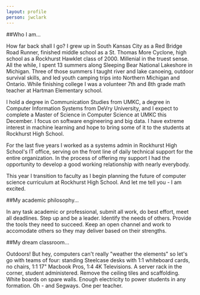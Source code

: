 ```yaml
---
layout: profile
person: jwclark
---
```

##Who I am...

How far back shall I go? I grew up in South Kansas City as a Red Bridge Road Runner, finished middle school as a St. Thomas More Cyclone, high school as a Rockhurst Hawklet class of 2000. Millenial in the truest sense. All the while, I spent 13 summers along Sleeping Bear National Lakeshore in Michigan. Three of those summers I taught river and lake canoeing, outdoor survival skills, and led youth camping trips into Northern Michigan and Ontario. While finishing college I was a volunteer 7th and 8th grade math teacher at Hartman Elementary school.

I hold a degree in Communication Studies from UMKC, a degree in Computer Information Systems from DeVry University, and I expect to complete a Master of Science in Computer Science at UMKC this December. I focus on software engineering and big data. I have extreme interest in machine learning and hope to bring some of it to the students at Rockhurst High School.

For the last five years I worked as a systems admin in Rockhurst High School's IT office, serving on the front line of daily technical support for the entire organization. In the process of offering my support I had the opportunity to develop a good working relationship with nearly everybody.

This year I transition to faculty as I begin planning the future of computer science curriculum at Rockhurst High School. And let me tell you - I am excited.

##My academic philosophy...

In any task academic or professional, submit all work, do best effort, meet all deadlines. Step up and be a leader. Identify the needs of others. Provide the tools they need to succeed. Keep an open channel and work to accomodate others so they may deliver based on their strengths.

##My dream classroom...

Outdoors! But hey, computers can't really "weather the elements" so let's go with teams of four: standing Steelcase desks with 1:1 whiteboard cards, no chairs, 1:1 17" Macbook Pros, 1:4 4K Televisions. A server rack in the corner, student administered. Remove the ceiling tiles and scaffolding. White boards on spare walls. Enough electricity to power students in any formation. Oh - and Segways. One per teacher.

<!--

##Education

B.A Communication Studies, University of Missouri - KC
B.S. Computer Information Systems, DeVry University - South KC
M.S. candidate Computer Science - University of Missouri - KC

-->
